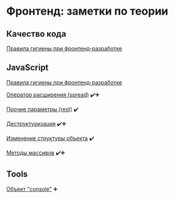 # Фронтенд: заметки по теории
## Качество кода
[Правила гигиены при фронтенд-разработке](notes/JavaScript/hygiene.md "hygiene")

## JavaScript
[Правила гигиены при фронтенд-разработке](notes/JavaScript/hygiene.md "hygiene")

[Оператор расширения (spread)](notes/JavaScript/spread.md "spread") ✔️➕

[Прочие параметры (rest)](notes/JavaScript/rest.md "rest") ✔️

[Деструктуризация](notes/JavaScript/destructure.md "destructure") ✔️➕

[Изменение структуры объекта](notes/JavaScript/change_object_structure.md "change object structure") ✔️

[Методы массивов](notes/JavaScript/array_methods.md "array methods") ✔️➕

## Tools
[Объект "console"](notes/Tools/console.md "console") ➕
